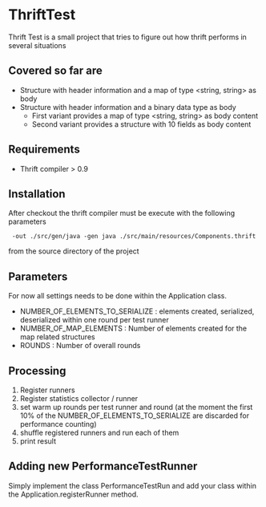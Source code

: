 # ThriftTest
Thrift Test is a small project that tries to figure out how thrift performs in several situations 

## Covered so far are

  * Structure with header information and a map of type <string, string> as body
  * Structure with header information and a binary data type as body
    * First variant provides a map of type <string, string> as body content
    * Second variant provides a structure with 10 fields as body content

## Requirements

  * Thrift compiler > 0.9

## Installation

After checkout the thrift compiler must be execute with the following parameters

     -out ./src/gen/java -gen java ./src/main/resources/Components.thrift
     
from the source directory of the project

## Parameters

For now all settings needs to be done within the Application class.

  * NUMBER\_OF\_ELEMENTS\_TO\_SERIALIZE : elements created, serialized, deserialized within one round per test runner
  * NUMBER\_OF\_MAP\_ELEMENTS : Number of elements created for the map related structures
  * ROUNDS : Number of overall rounds
  
## Processing

  1. Register runners
  2. Register statistics collector / runner
  3. set warm up rounds per test runner and round (at the moment the first 10% of the NUMBER\_OF\_ELEMENTS\_TO\_SERIALIZE are discarded for performance counting)
  4. shuffle registered runners and run each of them
  5. print result
 
## Adding new PerformanceTestRunner

Simply implement the class PerformanceTestRun and add your class within the Application.registerRunner method.
